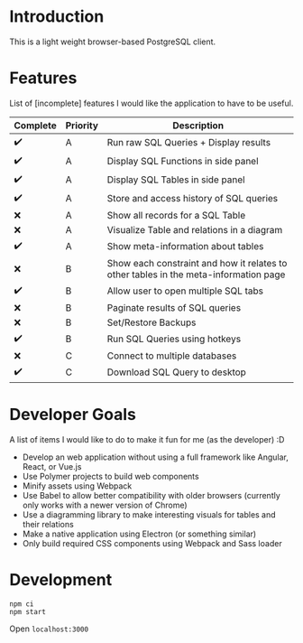 # Introduction

This is a light weight browser-based PostgreSQL client.

# Features

List of [incomplete] features I would like the application to have to be useful.

Complete|Priority|Description
-|-|-
:heavy_check_mark:|A|Run raw SQL Queries + Display results
:heavy_check_mark:|A|Display SQL Functions in side panel
:heavy_check_mark:|A|Display SQL Tables in side panel
:heavy_check_mark:|A|Store and access history of SQL queries
:x:|A|Show all records for a SQL Table
:x:|A|Visualize Table and relations in a diagram
:heavy_check_mark:|A|Show meta-information about tables
:x:|B|Show each constraint and how it relates to other tables in the meta-information page
:heavy_check_mark:|B|Allow user to open multiple SQL tabs
:x:|B|Paginate results of SQL queries
:x:|B|Set/Restore Backups
:heavy_check_mark:|B|Run SQL Queries using hotkeys
:x:|C|Connect to multiple databases
:heavy_check_mark:|C|Download SQL Query to desktop

# Developer Goals

A list of items I would like to do to make it fun for me (as the developer) :D

- Develop an web application without using a full framework like Angular, React, or Vue.js
- Use Polymer projects to build web components
- Minify assets using Webpack
- Use Babel to allow better compatibility with older browsers (currently only works with a newer version of Chrome)
- Use a diagramming library to make interesting visuals for tables and their relations
- Make a native application using Electron (or something similar)
- Only build required CSS components using Webpack and Sass loader

# Development

```
npm ci
npm start
```

Open `localhost:3000`
